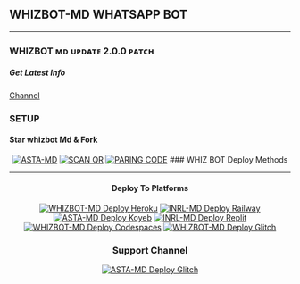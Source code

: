 ## WHIZBOT-MD WHATSAPP BOT

***

### WHIZBOT ᴍᴅ ᴜᴘᴅᴀᴛᴇ 2.0.0 ᴘᴀᴛᴄʜ
##### Get Latest Info
[Channel](https://whatsapp.com/channel/0029VacWsSl3LdQOmWZrBj0l)

### SETUP
#### Star whizbot Md & Fork

<center>
<a href="https://github.com/Astropeda/Asta-Md/fork"><img title="ASTA-MD" src="https://img.shields.io/badge/FORK ASTA-MD-h?color=black&style=for-the-badge&logo=stackshare"></a>  <a href="https://asta-app-52c5fcbed3fa.herokuapp.com/qr"><img title="SCAN QR " src="https://img.shields.io/badge/SCAN QR -h?color=black&style=for-the-badge&logo=msi"></a> <a href="https://asta-app-52c5fcbed3fa.herokuapp.com/pair"><img title="PARING CODE" src="https://img.shields.io/badge/PARING CODE -h?color=black&style=for-the-badge&logo=msi"></a>
### WHIZ BOT Deploy Methods


-------

#### Deploy To Platforms

<a href="https://heroku.com/deploy?template=https://github.com/Unknownbotic/WHIZBOT-Md"><img title="WHIZBOT-MD Deploy Heroku" src="https://img.shields.io/badge/DEPLOY HEROKU-h?color=black&style=for-the-badge&logo=heroku"></a> 
 <a href="https://railway.app/project/"><img title="INRL-MD Deploy Railway" src="https://img.shields.io/badge/DEPLOY RAILWAY-h?color=black&style=for-the-badge&logo=Railway"></a>  <a href="https://app.koyeb.com/apps/deploy?type=git&repository=github.com/Astropeda/Asta-Md&branch=main&env[SESSION_ID]&env[OWNER_NUMBER]=18763351213&env[MONGODB_URI]&&env[OWNER_NAME]=Asta&env[KOYEB_API]&env[PREFIX]=.&env[WAPRESENCE]&env[AUTO_READ_STATUS]=false&env[DISABLE_PM]=false&env[PACK_AUTHER]=whatsapp+bot&env[PACK_NAME]=Asta+MD&env[STYLE]=0&env[MODE]=private&env[READ_MESSAGE]=false&env[THEME]=Whatsappbot&env[WARN_COUNT]=3&env[BLOCK_JID]=null&env[TIME_ZONE]=Africa/Lagos&name=asta-md&env[KOYEB_NAME]=asta-md&env[SUDO]=null&env[THUMB_IMAGE]=https://imgur.com/dMwGOUP.jpg"><img title="ASTA-MD Deploy Koyeb" src="https://img.shields.io/badge/DEPLOY KOYEB-h?color=black&style=for-the-badge&logo=koyeb"></a>  <a href="https://replit.com/github/Astropeda/Asta-Md"><img title="INRL-MD Deploy Replit" src="https://img.shields.io/badge/DEPLOY REPLIT-h?color=black&style=for-the-badge&logo=Replit"></a>  <a href="https://github.com/codespaces/new?skip_quickstart=true&machine=standardLinux32gb&repo=763349202&ref=main&geo=UsWest"><img title="WHIZBOT-MD Deploy Codespaces" src="https://img.shields.io/badge/DEPLOY CODESPACES-h?color=black&style=for-the-badge&logo=github"></a>  <a href="https://glitch.com/"><img title="WHIZBOT-MD Deploy Glitch" src="https://img.shields.io/badge/DEPLOY GLITCH-h?color=black&style=for-the-badge&logo=glitch"></a>

 ### Support Channel

<a href="https://whatsapp.com/channel/0029VaPGt3QEwEjpBXT4Rv0z"><img title="ASTA-MD Deploy Glitch" src="https://img.shields.io/badge/WHATSAPP CHANNEL-h?color=black&style=for-the-badge&logo=whatsapp"></a>
